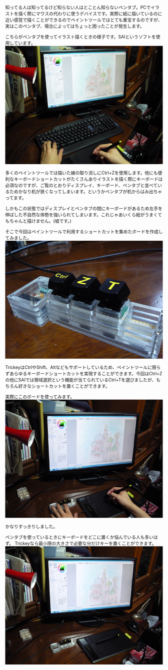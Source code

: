 知ってる人は知ってるけど知らない人はとことん知らないペンタブ。PCでイラストを描く際にマウスの代わりに使うデバイスです。実際に紙に描いているのに近い感覚で描くことができるのでペイントツールではとても重宝するのですが、実はこのペンタブ、場合によってはちょっと困ったことが発生します。

こちらがペンタブを使ってイラスト描くときの様子です。SAIというソフトを使用しています。  
![](images/illust_1.jpg)

多くのペイントツールでは描いた線の取り消しにCtrl+Zを使用します。他にも便利なキーボードショートカットがたくさんありイラストを描く際にキーボードは必須なのですが、ご覧のとおりディスプレイ、キーボード、ペンタブと並べているためかなり机が狭くなってしまいます。というかペンタブが机からはみ出ちゃってます。

しかもこの状態ではディスプレイとペンタブの間にキーボードがあるため左手を伸ばした不自然な体勢を強いられてしまいます。これじゃあいくら絵がうまくてもちゃんと描けません。(嘘です。)

そこで今回はペイントツールで利用するショートカットを集めたボードを作成してみました。
![](images/illust_4.jpg)

TrickeyはCtrlやShift、Altなどもサポートしているため、ペイントツールに限らずあらゆるキーボードショートカットを実現することができます。今回はCtrl+Zの他にSAIでは領域選択という機能が当てられているCtrl+Tを選びましたが、もちろん好きなショートカットを置くことができます。

実際にこのボードを使ってみます。  
![](images/illust_2.jpg)

かなりすっきりしました。

ペンタブを使っているときにキーボードをどこに置くか悩んでいる人も多いはず。 Trickeyなら最小限の大きさで必要な分だけキーを置くことができます。  
![](images/illust_3.jpg)
